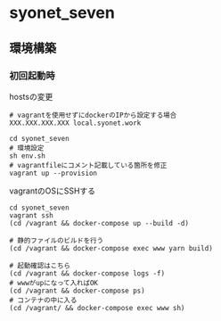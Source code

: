 # syonet_seven

## 環境構築

### 初回起動時

hostsの変更

```
# vagrantを使用せずにdockerのIPから設定する場合
XXX.XXX.XXX.XXX local.syonet.work
```

```
cd syonet_seven
# 環境設定
sh env.sh
# vagrantfileにコメント記載している箇所を修正
vagrant up --provision
```

vagrantのOSにSSHする

```
cd syonet_seven
vagrant ssh
(cd /vagrant && docker-compose up --build -d)

# 静的ファイルのビルドを行う
(cd /vagrant && docker-compose exec www yarn build)

# 起動確認はこちら
(cd /vagrant && docker-compose logs -f)
# wwwがupになって入ればOK
(cd /vagrant && docker-compose ps)
# コンテナの中に入る
(cd /vagrant/ && docker-compose exec www sh)
```
